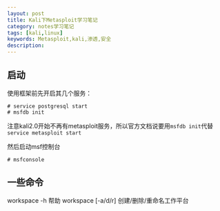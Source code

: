 ```yaml
---
layout: post
title: Kali下Metasploit学习笔记
category: notes学习笔记
tags: [kali,linux]
keywords: Metasploit,kali,渗透,安全
description:
---
```


## 启动

使用框架前先开启其几个服务：

	# service postgresql start
	# msfdb init

注意kali2.0开始不再有metasploit服务，所以官方文档说要用`msfdb init`代替`service metasploit start`

<!-- more -->

然后启动msf控制台

	# msfconsole

## 一些命令

workspace -h 帮助
workspace [-a/d/r] 创建/删除/重命名工作平台
<!--stackedit_data:
eyJoaXN0b3J5IjpbLTUwNjE2NDA1Ml19
-->